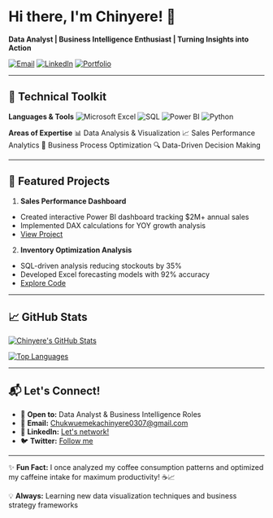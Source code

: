 # Hi there, I'm Chinyere! 👋

**Data Analyst | Business Intelligence Enthusiast | Turning Insights into Action**

[![Email](https://img.shields.io/badge/Email-Contact%20Me-red?style=flat&logo=gmail)](mailto:Chukwuemekachinyere0307@gmail.com)
[![LinkedIn](https://img.shields.io/badge/LinkedIn-Connect-blue?style=flat&logo=linkedin)](https://www.linkedin.com/in/yourprofile)
[![Portfolio](https://img.shields.io/badge/Portfolio-Visit%20My%20Work-green?style=flat&logo=github)](https://yourportfolio.com)

---

## 🔧 Technical Toolkit

**Languages & Tools** 
![Microsoft Excel](https://img.shields.io/badge/-Microsoft%20Excel-217346?logo=microsoft-excel&logoColor=white)
![SQL](https://img.shields.io/badge/-SQL-4479A1?logo=mysql&logoColor=white)
![Power BI](https://img.shields.io/badge/-Power_BI-F2C811?logo=powerbi&logoColor=black)
![Python](https://img.shields.io/badge/-Python-3776AB?logo=python&logoColor=white)

**Areas of Expertise** 
📊 Data Analysis & Visualization 
📈 Sales Performance Analytics 
💼 Business Process Optimization 
🔍 Data-Driven Decision Making

---

## 🚀 Featured Projects

1. **Sales Performance Dashboard** 
 - Created interactive Power BI dashboard tracking $2M+ annual sales
 - Implemented DAX calculations for YOY growth analysis
 - [View Project](https://github.com/yourprofile/sales-dashboard)

2. **Inventory Optimization Analysis** 
 - SQL-driven analysis reducing stockouts by 35%
 - Developed Excel forecasting models with 92% accuracy
 - [Explore Code](https://github.com/yourprofile/inventory-analysis)

---

## 📈 GitHub Stats

[![Chinyere's GitHub Stats](https://github-readme-stats.vercel.app/api?username=vchukwuemekachinyere&show_icons=true&theme=radical)](https://github.com/vchukwuemekachinyere)

[![Top Languages](https://github-readme-stats.vercel.app/api/top-langs/?username=vchukwuemekachinyere&layout=compact&theme=vision-friendly-dark)](https://github.com/vchukwuemekachinyere)

---

## 📬 Let's Connect!

- 💼 **Open to:** Data Analyst & Business Intelligence Roles
- 📧 **Email:** [Chukwuemekachinyere0307@gmail.com](mailto:Chukwuemekachinyere0307@gmail.com)
- 💬 **LinkedIn:** [Let's network!](https://www.linkedin.com/in/yourprofile)
- 🐦 **Twitter:** [Follow me](https://twitter.com/yourhandle)

---

✨ **Fun Fact:** I once analyzed my coffee consumption patterns and optimized my caffeine intake for maximum productivity! ☕📈

💡 **Always:** Learning new data visualization techniques and business strategy frameworks
